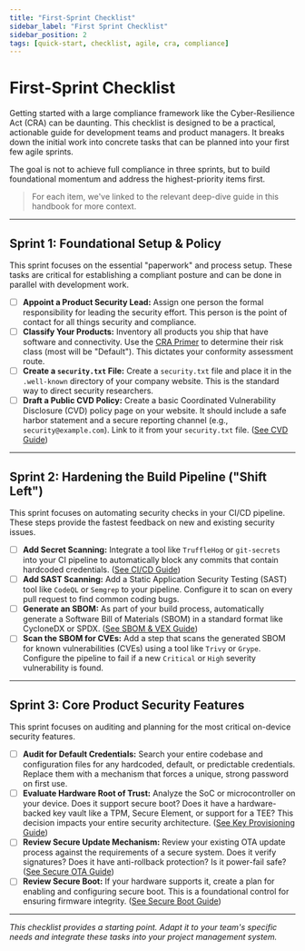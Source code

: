 ```yaml
---
title: "First-Sprint Checklist"
sidebar_label: "First Sprint Checklist"
sidebar_position: 2
tags: [quick-start, checklist, agile, cra, compliance]
---
```

# First-Sprint Checklist

Getting started with a large compliance framework like the Cyber-Resilience Act (CRA) can be daunting. This checklist is designed to be a practical, actionable guide for development teams and product managers. It breaks down the initial work into concrete tasks that can be planned into your first few agile sprints.

The goal is not to achieve full compliance in three sprints, but to build foundational momentum and address the highest-priority items first.

> For each item, we've linked to the relevant deep-dive guide in this handbook for more context.

---

## Sprint 1: Foundational Setup & Policy

This sprint focuses on the essential "paperwork" and process setup. These tasks are critical for establishing a compliant posture and can be done in parallel with development work.

- [ ] **Appoint a Product Security Lead:** Assign one person the formal responsibility for leading the security effort. This person is the point of contact for all things security and compliance.
- [ ] **Classify Your Products:** Inventory all products you ship that have software and connectivity. Use the [CRA Primer](./cra-primer.md) to determine their risk class (most will be "Default"). This dictates your conformity assessment route.
- [ ] **Create a `security.txt` File:** Create a `security.txt` file and place it in the `.well-known` directory of your company website. This is the standard way to direct security researchers.
- [ ] **Draft a Public CVD Policy:** Create a basic Coordinated Vulnerability Disclosure (CVD) policy page on your website. It should include a safe harbor statement and a secure reporting channel (e.g., `security@example.com`). Link to it from your `security.txt` file. ([See CVD Guide](../implementation/operate-phase/vulnerability-disclosure.md))

---

## Sprint 2: Hardening the Build Pipeline ("Shift Left")

This sprint focuses on automating security checks in your CI/CD pipeline. These steps provide the fastest feedback on new and existing security issues.

- [ ] **Add Secret Scanning:** Integrate a tool like `TruffleHog` or `git-secrets` into your CI pipeline to automatically block any commits that contain hardcoded credentials. ([See CI/CD Guide](../implementation/operate-phase/cicd-hardening.md))
- [ ] **Add SAST Scanning:** Add a Static Application Security Testing (SAST) tool like `CodeQL` or `Semgrep` to your pipeline. Configure it to scan on every pull request to find common coding bugs.
- [ ] **Generate an SBOM:** As part of your build process, automatically generate a Software Bill of Materials (SBOM) in a standard format like CycloneDX or SPDX. ([See SBOM & VEX Guide](../implementation/build-phase/sbom-vex.md))
- [ ] **Scan the SBOM for CVEs:** Add a step that scans the generated SBOM for known vulnerabilities (CVEs) using a tool like `Trivy` or `Grype`. Configure the pipeline to fail if a new `Critical` or `High` severity vulnerability is found.

---

## Sprint 3: Core Product Security Features

This sprint focuses on auditing and planning for the most critical on-device security features.

- [ ] **Audit for Default Credentials:** Search your entire codebase and configuration files for any hardcoded, default, or predictable credentials. Replace them with a mechanism that forces a unique, strong password on first use.
- [ ] **Evaluate Hardware Root of Trust:** Analyze the SoC or microcontroller on your device. Does it support secure boot? Does it have a hardware-backed key vault like a TPM, Secure Element, or support for a TEE? This decision impacts your entire security architecture. ([See Key Provisioning Guide](../implementation/build-phase/key-provisioning.md))
- [ ] **Review Secure Update Mechanism:** Review your existing OTA update process against the requirements of a secure system. Does it verify signatures? Does it have anti-rollback protection? Is it power-fail safe? ([See Secure OTA Guide](../implementation/build-phase/ota-updates.md))
- [ ] **Review Secure Boot:** If your hardware supports it, create a plan for enabling and configuring secure boot. This is a foundational control for ensuring firmware integrity. ([See Secure Boot Guide](../implementation/build-phase/secure-boot.md))

---

*This checklist provides a starting point. Adapt it to your team's specific needs and integrate these tasks into your project management system.* 

<!-- Citations -->